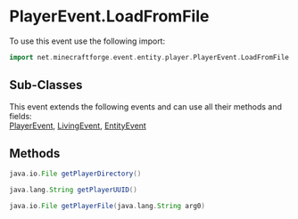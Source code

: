 # PlayerEvent.LoadFromFile

To use this event use the following import:
```groovy
import net.minecraftforge.event.entity.player.PlayerEvent.LoadFromFile
```

## Sub-Classes
This event extends the following events and can use all their methods and fields: <br>
[PlayerEvent](../player_event/player_event.md), [LivingEvent](../living_event/living_event.md), [EntityEvent](../entity_event/entity_event.md)

## Methods
```groovy
java.io.File getPlayerDirectory()
```

```groovy
java.lang.String getPlayerUUID()
```

```groovy
java.io.File getPlayerFile(java.lang.String arg0)
```
